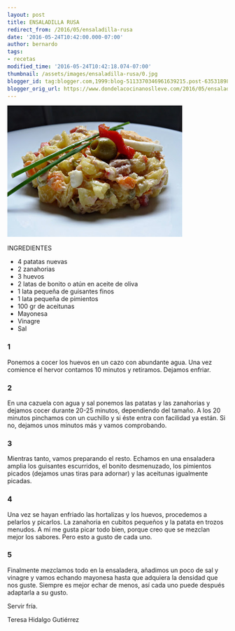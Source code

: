 ```yaml
---
layout: post
title: ENSALADILLA RUSA
redirect_from: /2016/05/ensaladilla-rusa
date: '2016-05-24T10:42:00.000-07:00'
author: bernardo
tags:
- recetas
modified_time: '2016-05-24T10:42:18.074-07:00'
thumbnail: /assets/images/ensaladilla-rusa/0.jpg
blogger_id: tag:blogger.com,1999:blog-5113370346961639215.post-63531898377669395
blogger_orig_url: https://www.dondelacocinanoslleve.com/2016/05/ensaladilla-rusa.html
---
```


![](/assets/images/ensaladilla-rusa/0.jpg)

  
INGREDIENTES 
* 4 patatas nuevas
* 2 zanahorias
* 3 huevos
* 2 latas de bonito o atún en aceite de oliva
* 1 lata pequeña de guisantes finos
* 1 lata pequeña de pimientos
* 100 gr de aceitunas
* Mayonesa
* Vinagre
* Sal  

### 1

Ponemos a cocer los huevos en un cazo con abundante agua. Una vez comience el hervor contamos 10 minutos y retiramos. Dejamos enfriar.  

### 2

En una cazuela con agua y sal ponemos las patatas y las zanahorias y dejamos cocer durante 20-25 minutos, dependiendo del tamaño. A los 20 minutos pinchamos con un cuchillo y si éste entra con facilidad ya están. Si no, dejamos unos minutos más y vamos comprobando.  

### 3

Mientras tanto, vamos preparando el resto. Echamos en una ensaladera amplia los guisantes escurridos, el bonito desmenuzado, los pimientos picados (dejamos unas tiras para adornar) y las aceitunas igualmente picadas.  

### 4

Una vez se hayan enfriado las hortalizas y los huevos, procedemos a pelarlos y picarlos. La zanahoria en cubitos pequeños y la patata en trozos menudos. A mí me gusta picar todo bien, porque creo que se mezclan mejor los sabores. Pero esto a gusto de cada uno.  

### 5

Finalmente mezclamos todo en la ensaladera, añadimos un poco de sal y vinagre y vamos echando mayonesa hasta que adquiera la densidad que nos guste. Siempre es mejor echar de menos, así cada uno puede después adaptarla a su gusto.  

Servir fría.  
  
Teresa Hidalgo Gutiérrez
